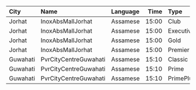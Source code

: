 | City     | Name                  | Language |  Time | Type      | Price | Capacity | Booked |
| :------- | :-------------------- | :------- | ----: | :-------- | ----: | -------: | -----: |
| Jorhat   | InoxAbsMallJorhat     | Assamese | 15:00 | Club      |  210₹ |       34 |      0 |
| Jorhat   | InoxAbsMallJorhat     | Assamese | 15:00 | Executive |  150₹ |       16 |      0 |
| Jorhat   | InoxAbsMallJorhat     | Assamese | 15:00 | Gold      |  350₹ |        6 |      0 |
| Jorhat   | InoxAbsMallJorhat     | Assamese | 15:00 | Premier   |  100₹ |       16 |      0 |
| Guwahati | PvrCityCentreGuwahati | Assamese | 15:10 | Classic   |  180₹ |       40 |     24 |
| Guwahati | PvrCityCentreGuwahati | Assamese | 15:10 | Prime     |  200₹ |       82 |     45 |
| Guwahati | PvrCityCentreGuwahati | Assamese | 15:10 | PrimePlus |  220₹ |       13 |      9 |
